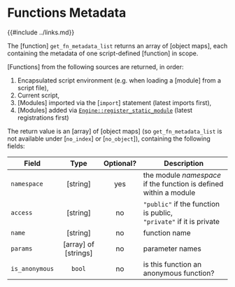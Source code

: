 Functions Metadata
==================

{{#include ../links.md}}


The [function] `get_fn_metadata_list` returns an array of [object maps], each containing the
metadata of one script-defined [function] in scope.

[Functions] from the following sources are returned, in order:

1) Encapsulated script environment (e.g. when loading a [module] from a script file),
2) Current script,
3) [Modules] imported via the [`import`] statement (latest imports first),
4) [Modules] added via [`Engine::register_static_module`]({{rootUrl}}/rust/modules/create.md) (latest registrations first)

The return value is an [array] of [object maps] (so `get_fn_metadata_list` is not available under
[`no_index`] or [`no_object`]), containing the following fields:

| Field          |         Type         | Optional? | Description                                                            |
| -------------- | :------------------: | :-------: | ---------------------------------------------------------------------- |
| `namespace`    |       [string]       |    yes    | the module _namespace_ if the function is defined within a module      |
| `access`       |       [string]       |    no     | `"public"` if the function is public,<br/>`"private"` if it is private |
| `name`         |       [string]       |    no     | function name                                                          |
| `params`       | [array] of [strings] |    no     | parameter names                                                        |
| `is_anonymous` |        `bool`        |    no     | is this function an anonymous function?                                |
